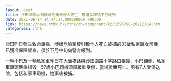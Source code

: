 ```yaml
---
layout: post
title: 沙田車禍女司機涉危駕致他人死亡　獲准保釋須下月報到
date: 2021-06-14 14:47:17.000000000 +08:00
link: https://news.rthk.hk/rthk/ch/component/k2/1595788-20210614.htm
categories: rthk
---
```


沙田昨日發生致命車禍，涉嫌危險駕駛引致他人死亡被捕的33歲私家車女司機，已獲准保釋候查，須於下月中旬向警方報到。

一輛小巴及一輛私家車昨日在大涌橋路與沙田圍路十字路口相撞，小巴翻側，私家車車頭嚴重損毀。57歲小巴司機頭部嚴重受傷，當場證實死亡。另有7人受傷送院，包括私家車司機，她事後被捕。
